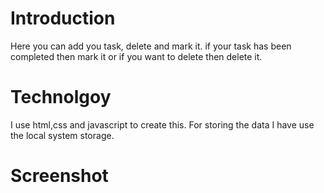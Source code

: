 # Introduction
Here you can add you task, delete and mark it.
if your task has been completed then mark it or if you want to delete then delete it.
# Technolgoy
I use html,css and javascript to create this. For storing the data I have use the local system storage.
# Screenshot

